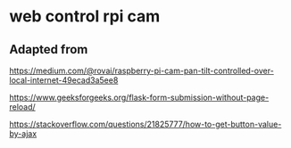# web control rpi cam
 
## Adapted from
https://medium.com/@rovai/raspberry-pi-cam-pan-tilt-controlled-over-local-internet-49ecad3a5ee8

https://www.geeksforgeeks.org/flask-form-submission-without-page-reload/

https://stackoverflow.com/questions/21825777/how-to-get-button-value-by-ajax